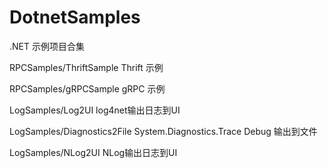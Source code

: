 # DotnetSamples
.NET 示例项目合集

RPCSamples/ThriftSample Thrift 示例

RPCSamples/gRPCSample gRPC 示例

LogSamples/Log2UI log4net输出日志到UI

LogSamples/Diagnostics2File System.Diagnostics.Trace Debug 输出到文件

LogSamples/NLog2UI NLog输出日志到UI